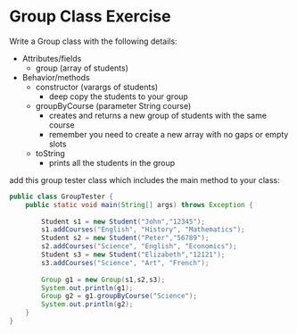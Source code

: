 # Group Class Exercise

Write a Group class with the following details:
- Attributes/fields
  - group (array of students)
- Behavior/methods
  - constructor (varargs of students)
    - deep copy the students to your group
  - groupByCourse (parameter String course)
    - creates and returns a new group of students with the same course
    - remember you need to create a new array with no gaps or empty slots
  - toString
    - prints all the students in the group

add this group tester class which includes the main method to your class:
```java
public class GroupTester {
    public static void main(String[] args) throws Exception {
        
        Student s1 = new Student("John","12345");
        s1.addCourses("English", "History", "Mathematics");
        Student s2 = new Student("Peter","56789");
        s2.addCourses("Science", "English", "Economics");
        Student s3 = new Student("Elizabeth","12121");
        s3.addCourses("Science", "Art", "French");
        
        Group g1 = new Group(s1,s2,s3);
        System.out.println(g1);
        Group g2 = g1.groupByCourse("Science");
        System.out.println(g2);
    }
}
```
